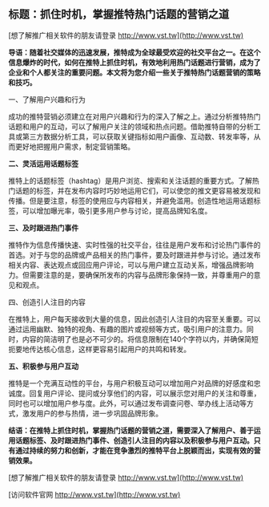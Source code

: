 ## **标题：抓住时机，掌握推特热门话题的营销之道**

[想了解推广相关软件的朋友请登录 http://www.vst.tw](http://www.vst.tw)

**导语：随着社交媒体的迅速发展，推特成为全球最受欢迎的社交平台之一。在这个信息爆炸的时代，如何在推特上抓住时机，有效地利用热门话题进行营销，成为了企业和个人都关注的重要问题。本文将为您介绍一些关于推特热门话题营销的策略和技巧。**

一、了解用户兴趣和行为

成功的推特营销必须建立在对用户兴趣和行为的深入了解之上。通过分析推特热门话题和用户的互动，可以了解用户关注的领域和热点问题。借助推特自带的分析工具或第三方数据分析工具，可以获取关键指标如用户画像、互动数、转发率等，从而更好地把握用户需求，制定营销策略。

**二、灵活运用话题标签**

推特上的话题标签（hashtag）是用户浏览、搜索和关注话题的重要方式。了解热门话题的标签，并在发布内容时巧妙地运用它们，可以使您的推文更容易被发现和传播。但是要注意，标签的使用应与内容相关，并避免滥用。创造性地运用话题标签，可以增加曝光率，吸引更多用户参与讨论，提高品牌知名度。

**三、及时跟进热门事件**

推特作为信息传播快速、实时性强的社交平台，往往是用户发布和讨论热门事件的首选。对于与您的品牌或产品相关的热门事件，要及时跟进并参与讨论。通过发布相关内容、表达观点或回应用户评论，可以与用户建立互动关系，增强品牌影响力。但需要注意的是，要确保所发布的内容与品牌形象保持一致，并尊重用户的意见和观点。

四、创造引人注目的内容

在推特上，用户每天接收到大量的信息，因此创造引人注目的内容至关重要。可以通过运用幽默、独特的视角、有趣的图片或视频等方式，吸引用户的注意力。同时，内容的简洁明了也是必不可少的。将信息限制在140个字符以内，并确保简短扼要地传达核心信息，这样更容易引起用户的共鸣和转发。

**五、积极参与用户互动**

推特是一个充满互动性的平台，与用户积极互动可以增加用户对品牌的好感度和忠诚度。回复用户评论、提问或分享他们的内容，可以展示您对用户的关注和尊重，同时也可以增加用户参与度。此外，可以通过发布调查问卷、举办线上活动等方式，激发用户的参与热情，进一步巩固品牌形象。

**结语：在推特上抓住时机，掌握热门话题的营销之道，需要深入了解用户、善于运用话题标签、及时跟进热门事件、创造引人注目的内容以及积极参与用户互动。只有通过持续的努力和创新，才能在竞争激烈的推特平台上脱颖而出，实现有效的营销效果。**

[想了解推广相关软件的朋友请登录 http://www.vst.tw](http://www.vst.tw)


[访问软件官网 http://www.vst.tw](http://www.vst.tw)
